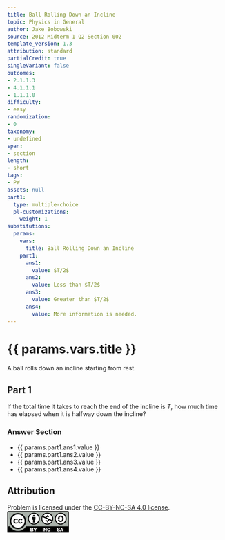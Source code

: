 ```yaml
---
title: Ball Rolling Down an Incline
topic: Physics in General
author: Jake Bobowski
source: 2012 Midterm 1 Q2 Section 002
template_version: 1.3
attribution: standard
partialCredit: true
singleVariant: false
outcomes:
- 2.1.1.3
- 4.1.1.1
- 1.1.1.0
difficulty:
- easy
randomization:
- 0
taxonomy:
- undefined
span:
- section
length:
- short
tags:
- PW
assets: null
part1:
  type: multiple-choice
  pl-customizations:
    weight: 1
substitutions:
  params:
    vars:
      title: Ball Rolling Down an Incline
    part1:
      ans1:
        value: $T/2$
      ans2:
        value: Less than $T/2$
      ans3:
        value: Greater than $T/2$
      ans4:
        value: More information is needed.
---
```

# {{ params.vars.title }}
A ball rolls down an incline starting from rest.

## Part 1

If the total time it takes to reach the end of the incline is $T$, how much time has elapsed when it is halfway down the incline?

### Answer Section

- {{ params.part1.ans1.value }}
- {{ params.part1.ans2.value }}
- {{ params.part1.ans3.value }}
- {{ params.part1.ans4.value }}

## Attribution

Problem is licensed under the [CC-BY-NC-SA 4.0 license](https://creativecommons.org/licenses/by-nc-sa/4.0/).<br> ![The Creative Commons 4.0 license requiring attribution-BY, non-commercial-NC, and share-alike-SA license.](https://raw.githubusercontent.com/firasm/bits/master/by-nc-sa.png)